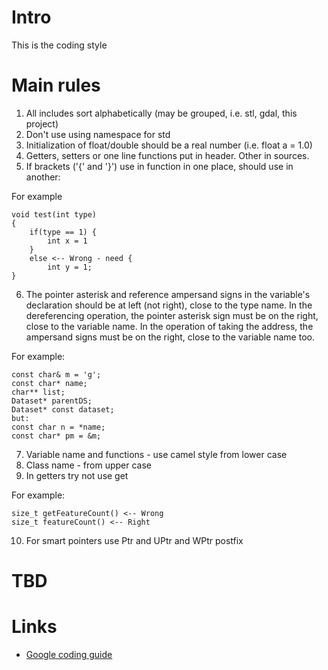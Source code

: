 # Intro
This is the coding style

# Main rules
1. All includes sort alphabetically (may be grouped, i.e. stl, gdal, this project)
2. Don't use using namespace for std
3. Initialization of float/double should be a real number (i.e. float a = 1.0)
4. Getters, setters or one line functions put in header. Other in sources.
5. If brackets ('{' and '}') use in function in one place, should use in another:

For example
```
void test(int type)
{
    if(type == 1) {
        int x = 1
    }
    else <-- Wrong - need {
        int y = 1;
}
```

6. The pointer asterisk and reference ampersand signs in the variable's declaration should be at left (not right), close to the type name. In the dereferencing operation, the pointer asterisk sign must be on the right, close to the variable name. In the operation of taking the address, the  ampersand signs must be on the right, close to the variable name too.

For example:
```
const char& m = 'g';
const char* name;
char** list;
Dataset* parentDS;
Dataset* const dataset;
but:
const char n = *name;
const char* pm = &m;
```

7. Variable name and functions - use camel style from lower case
8. Class name - from upper case
9. In getters try not use get

For example:
```
size_t getFeatureCount() <-- Wrong
size_t featureCount() <-- Right
```

10. For smart pointers use Ptr and UPtr and WPtr postfix

# TBD

# Links

* [Google coding guide](https://google.github.io/styleguide/cppguide.html)
